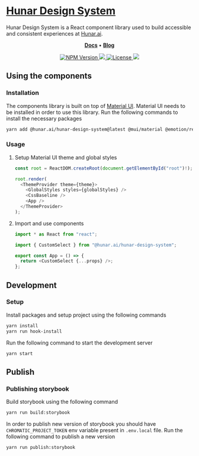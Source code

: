# [Hunar Design System](https://storybook--666ac08efe69dd9c59a1e4c6.chromatic.com)

Hunar Design System is a React component library used to build accessible and consistent experiences at [Hunar.ai](https://www.hunar.ai).

<p align="center">
  <strong>
    <a href="https://storybook--666ac08efe69dd9c59a1e4c6.chromatic.com">Docs</a>
  </strong>
  &bull;
  <strong>
    <a href="https://www.hunar.ai/blog/blog-home">Blog</a>
  </strong>
</p>

<p align="center">
  <a title="package-version" href="https://www.npmjs.com/package/@hunar.ai/hunar-design-system">
    <img alt="NPM Version" src="https://img.shields.io/npm/v/@hunar.ai/hunar-design-system?color=blue">
  </a>
  <a title="build status" href="#">
    <img src="https://img.shields.io/static/v1?label=build&message=passing&color=GREEN" />
  </a>
  <a href="https://github.com/Hunar-ai/hunar-design-system/blob/main/LICENSE.md">
        <img src="https://img.shields.io/static/v1?label=license&message=MIT&color=GREEN" alt="License">
    </a>
  <a href="https://yarnpkg.com/" alt="yarn">
     <img src="https://img.shields.io/static/v1?label=maintained%20with&message=yarn&color=2188b6"/>
  </a>
</p>

## Using the components

### Installation

The components library is built on top of [Material UI](https://mui.com/material-ui). Material UI needs to be installed in order to use this library. Run the following commands to install the necessary packages

```sh
yarn add @hunar.ai/hunar-design-system@latest @mui/material @emotion/react @emotion/styled
```

### Usage

1. Setup Material UI theme and global styles

   ```ts
   const root = ReactDOM.createRoot(document.getElementById("root")!);

   root.render(
     <ThemeProvider theme={theme}>
       <GlobalStyles styles={globalStyles} />
       <CssBaseline />
       <App />
     </ThemeProvider>
   );
   ```

2. Import and use components

   ```ts
   import * as React from "react";

   import { CustomSelect } from "@hunar.ai/hunar-design-system";

   export const App = () => {
     return <CustomSelect {...props} />;
   };
   ```

## Development

### Setup

Install packages and setup project using the following commands

```sh
yarn install
yarn run hook-install
```

Run the following command to start the development server

```sh
yarn start
```

## Publish

### Publishing storybook

Build storybook using the following command

```sh
yarn run build:storybook
```

In order to publish new version of storybook you should have `CHROMATIC_PROJECT_TOKEN` env variable present in `.env.local` file. Run the following command to publish a new version

```sh
yarn run publish:storybook
```

<!--
[![FOSSA Status](https://app.fossa.io/api/projects/git%2Bhttps%3A%2F%2Fgithub.com%2Fhshoff%2Fvx.svg?type=large)](https://app.fossa.io/projects/git%2Bhttps%3A%2F%2Fgithub.com%2Fhshoff%2Fvx?ref=badge_large) -->
